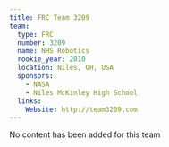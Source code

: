 ```yaml
---
title: FRC Team 3209
team:
  type: FRC
  number: 3209
  name: NHS Robotics
  rookie_year: 2010
  location: Niles, OH, USA
  sponsors:
    - NASA
    - Niles McKinley High School
  links:
    Website: http://team3209.com
---
```

No content has been added for this team